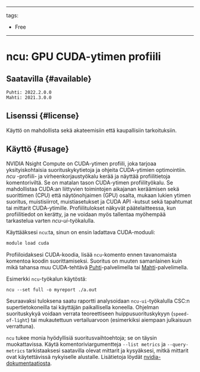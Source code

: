 
---
tags:
  - Free
---

# ncu: GPU CUDA-ytimen profiili

## Saatavilla {#available}
    Puhti: 2022.2.0.0
    Mahti: 2021.3.0.0

## Lisenssi {#license}

Käyttö on mahdollista sekä akateemisiin että kaupallisiin tarkoituksiin.

## Käyttö {#usage}

NVIDIA Nsight Compute on CUDA-ytimen profiili, joka tarjoaa yksityiskohtaisia suorituskykytietoja ja ohjeita CUDA-ytimien optimointiin. *ncu* -profiili- ja virheenkorjaustyökalu kerää ja näyttää profiilitietoja
komentoriviltä. Se on matalan tason CUDA-ytimen profiilityökalu. Se mahdollistaa CUDA:an liittyvien toimintojen aikajanan keräämisen sekä suorittimen (CPU) että näytönohjaimen (GPU) osalta, mukaan lukien ytimen suoritus, muistisiirrot,
muistiasetukset ja CUDA API -kutsut sekä tapahtumat tai mittarit CUDA-ytimille.
Profiilitulokset näkyvät päätelaitteessa, kun profiilitiedot on
kerätty, ja ne voidaan myös tallentaa myöhempää tarkastelua varten *ncu-ui*-työkalulla.

Käyttääksesi `ncu`:ta, sinun on ensin ladattava CUDA-moduuli:

```bash
module load cuda
```

Profiiloidaksesi CUDA-koodia, lisää `ncu`-komento ennen tavanomaista
komentoa koodin suorittamiseksi. Suoritus on muuten samanlainen kuin mikä tahansa muu
CUDA-tehtävä [Puhti](../computing/running/example-job-scripts-puhti.md#single-gpu)-palvelimella tai [Mahti](../computing/running/example-job-scripts-mahti.md#1-2-gpu-job-ie-gpusmall-partition)-palvelimella.

Esimerkki `ncu`-työkalun käytöstä:
```
ncu --set full -o myreport ./a.out
```
Seuraavaksi tuloksena saatu raportti analysoidaan `ncu-ui`-työkalulla CSC:n supertietokoneilla tai käyttäjän paikallisella koneella. Ohjelman suorituskykyä voidaan verrata teoreettiseen huippusuorituskykyyn (`speed-of-light`) tai mukautettuun vertailuarvoon (esimerkiksi aiempaan julkaisuun verrattuna).

`ncu` tukee monia hyödyllisiä suoritusvaihtoehtoja; se on täysin muokattavissa. Käytä komentoriviargumentteja `--list metrics` ja `--query-metrics` tarkistaaksesi saatavilla olevat mittarit ja kysyäksesi, mitkä mittarit ovat käytettävissä nykyiselle alustalle. Lisätietoja löydät [nvidia-dokumentaatiosta](https://docs.nvidia.com/nsight-compute/index.html).
